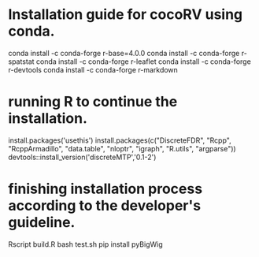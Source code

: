 # Installation guide for cocoRV using conda.
conda install -c conda-forge r-base=4.0.0 
conda install -c conda-forge r-spatstat
conda install -c conda-forge  r-leaflet
conda install -c conda-forge r-devtools
conda install -c conda-forge r-markdown

# running R to continue the installation.
install.packages('usethis')
install.packages(c("DiscreteFDR", "Rcpp", "RcppArmadillo", "data.table", "nloptr", "igraph", "R.utils", "argparse"))
devtools::install_version('discreteMTP','0.1-2')

# finishing installation process according to the developer's guideline.
Rscript build.R
bash test.sh
pip install pyBigWig
